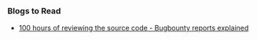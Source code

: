 ### Blogs to Read

- [ 100 hours of reviewing the source code - Bugbounty reports explained ](https://youtu.be/guLTr3Z5gxA)
